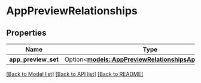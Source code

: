 # AppPreviewRelationships

## Properties

Name | Type | Description | Notes
------------ | ------------- | ------------- | -------------
**app_preview_set** | Option<[**models::AppPreviewRelationshipsAppPreviewSet**](AppPreview_relationships_appPreviewSet.md)> |  | [optional]

[[Back to Model list]](../README.md#documentation-for-models) [[Back to API list]](../README.md#documentation-for-api-endpoints) [[Back to README]](../README.md)


